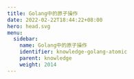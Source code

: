 ```yaml
---
title: Golang中的原子操作
date: 2022-02-22T18:44:22+08:00
hero: head.svg
menu:
  sidebar:
    name: Golang中的原子操作
    identifier: knowledge-golang-atomic
    parent: knowledge
    weight: 2014
---
```


